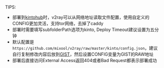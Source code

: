 TIPS:
* 部署到[kintohub](https://app.kintohub.com/login)时，v2ray可以从网络地址读取文件配置，使用自定义的CONFIG更加灵活，支持tor网络，去掉了caddy
* 部署时需要填写subfolderPath选项为kinto, Deploy Timeout建议设置为五分钟
* 默认配置是`https://github.com/mixool/v2ray/raw/master/kinto/config.json`，建议自行复制修改内容后放到[GIST](https://gist.github.com/)，然后设置CONFIG变量为GIST的RAW地址
* 部署后直接访问External Access返回404或者Bad Request都表示部署成功
